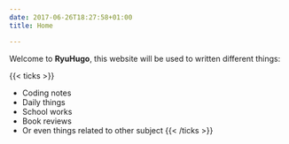 ```yaml
---
date: 2017-06-26T18:27:58+01:00
title: Home

---
```

Welcome to **RyuHugo**, this website will be used to written different things:

{{< ticks >}}

* Coding notes
* Daily things
* School works
* Book reviews
* Or even things related to other subject
  {{< /ticks >}}